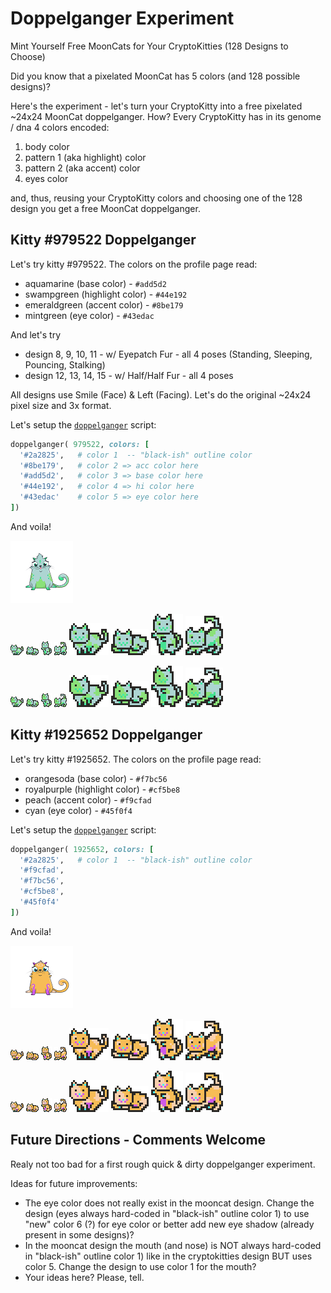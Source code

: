 # Doppelganger Experiment

Mint Yourself Free MoonCats for Your CryptoKitties (128 Designs to Choose)

Did you know that a pixelated MoonCat has 5 colors (and 128 possible designs)?

Here's the experiment - let's turn your CryptoKitty into a free pixelated ~24x24 MoonCat doppelganger.
How? Every CryptoKitty has in its genome / dna 4 colors encoded:

1. body color
2. pattern 1 (aka highlight) color
3. pattern 2 (aka accent) color
4. eyes color

and, thus, reusing your CryptoKitty colors and choosing one of the 128 design you get a free MoonCat doppelganger.




## Kitty #979522 Doppelganger

Let's try kitty #979522.
The colors on the profile page read:

- aquamarine (base color)           - `#add5d2`
- swampgreen (highlight color)      - `#44e192`
- emeraldgreen (accent color)       - `#8be179`
- mintgreen (eye color)             - `#43edac`

And let's try
- design 8, 9, 10, 11     - w/ Eyepatch Fur   - all 4 poses (Standing, Sleeping, Pouncing, Stalking)
- design 12, 13, 14, 15   - w/ Half/Half Fur - all 4 poses

All designs use Smile (Face) & Left (Facing). Let's do the original ~24x24 pixel size and 3x format.

Let's setup the [`doppelganger`](doppelganger.rb) script:

``` ruby
doppelganger( 979522, colors: [
  '#2a2825',   # color 1  -- "black-ish" outline color
  '#8be179',   # color 2 => acc color here
  '#add5d2',   # color 3 => base color here
  '#44e192',   # color 4 => hi color here
  '#43edac'    # color 5 => eye color here
])
```

And voila!

![](i/979522.png)


![](i/979522_008.png)
![](i/979522_009.png)
![](i/979522_010.png)
![](i/979522_011.png)
![](i/979522_008x3.png)
![](i/979522_009x3.png)
![](i/979522_010x3.png)
![](i/979522_011x3.png)

![](i/979522_012.png)
![](i/979522_013.png)
![](i/979522_014.png)
![](i/979522_015.png)
![](i/979522_012x3.png)
![](i/979522_013x3.png)
![](i/979522_014x3.png)
![](i/979522_015x3.png)





## Kitty #1925652 Doppelganger


Let's try kitty #1925652.
The colors on the profile page read:

- orangesoda (base color)          - `#f7bc56`
- royalpurple (highlight color)    - `#cf5be8`
- peach (accent color)             - `#f9cfad`
- cyan (eye color)                 - `#45f0f4`

Let's setup the [`doppelganger`](doppelganger.rb) script:

``` ruby
doppelganger( 1925652, colors: [
  '#2a2825',   # color 1  -- "black-ish" outline color
  '#f9cfad',
  '#f7bc56',
  '#cf5be8',
  '#45f0f4'
])
```

And voila!

![](i/1925652.png)


![](i/1925652_008.png)
![](i/1925652_009.png)
![](i/1925652_010.png)
![](i/1925652_011.png)
![](i/1925652_008x3.png)
![](i/1925652_009x3.png)
![](i/1925652_010x3.png)
![](i/1925652_011x3.png)

![](i/1925652_012.png)
![](i/1925652_013.png)
![](i/1925652_014.png)
![](i/1925652_015.png)
![](i/1925652_012x3.png)
![](i/1925652_013x3.png)
![](i/1925652_014x3.png)
![](i/1925652_015x3.png)





##  Future Directions - Comments Welcome

Realy not too bad for a first rough quick & dirty doppelganger experiment.


Ideas for future improvements:

- The eye color does not really exist in the mooncat design.
  Change  the design (eyes always hard-coded in "black-ish" outline color 1) to use "new" color 6 (?) for eye color or better add new eye shadow (already present in some designs)?
- In the mooncat design the mouth (and nose) is NOT always hard-coded in "black-ish" outline color 1) like in the cryptokitties design BUT
uses color 5. Change the design to use color 1 for the mouth?
- Your ideas here?  Please, tell.


